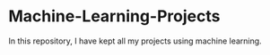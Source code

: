 # Machine-Learning-Projects
In this repository, I have kept all my projects using machine learning.
